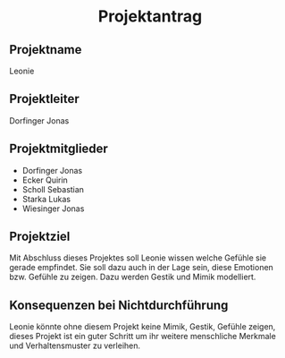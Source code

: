 # <center>Projektantrag</center>

## Projektname

Leonie

## Projektleiter

Dorfinger Jonas

## Projektmitglieder

- Dorfinger Jonas
- Ecker Quirin
- Scholl Sebastian
- Starka Lukas
- Wiesinger Jonas

## Projektziel

Mit Abschluss dieses Projektes soll Leonie wissen welche Gefühle sie gerade empfindet. Sie soll dazu auch in der Lage sein, diese Emotionen bzw. Gefühle zu zeigen.  Dazu werden Gestik und Mimik modelliert.

## Konsequenzen bei Nichtdurchführung

Leonie könnte ohne diesem Projekt keine Mimik, Gestik, Gefühle zeigen, dieses Projekt ist ein guter Schritt um ihr weitere menschliche Merkmale und Verhaltensmuster zu verleihen.
